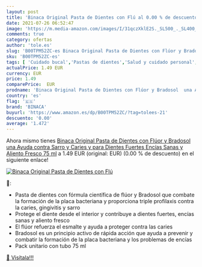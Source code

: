 ```yaml
---
layout: post
title: 'Binaca Original Pasta de Dientes con Flú al 0.00 % de descuento'
date: 2021-07-26 06:52:47
image: 'https://m.media-amazon.com/images/I/31qczXklE2S._SL500_._SL400_.jpg'
comments: true
category: ofertas
author: 'tole.es'
slug: 'B00TPM52ZC-es Binaca Original Pasta de Dientes con Flúor y Bradosol una...'
sku: 'B00TPM52ZC-es'
tags: [ 'Cuidado bucal','Pastas de dientes','Salud y cuidado personal','binaca','de','dientes','pasta', ]
actualPrice: 1.49 EUR
currency: EUR
price: 1.49
comparePrice:  EUR
prodname: 'Binaca Original Pasta de Dientes con Flúor y Bradosol  una Ayuda contra Sarro y Caries y para Dientes Fuertes  Encías Sanas y Aliento Fresco  75 ml'
country: 'es'
flag: '🇪🇸'
brand: 'BINACA'
buyurl: 'https://www.amazon.es/dp/B00TPM52ZC/?tag=tolees-21'
descuento: '0.00'
average: '1.472'
---
```


Ahora mismo tienes [Binaca Original Pasta de Dientes con Flúor y Bradosol  una Ayuda contra Sarro y Caries y para Dientes Fuertes  Encías Sanas y Aliento Fresco  75 ml](https://www.amazon.es/dp/B00TPM52ZC/?tag=tolees-21) a 1.49 EUR (original:  EUR) (0.00 %  de descuento) en el siguiente enlace!

[![Binaca Original Pasta de Dientes con Flú](https://m.media-amazon.com/images/I/31qczXklE2S._SL500_._SL400_.jpg)](https://www.amazon.es/dp/B00TPM52ZC/?tag=tolees-21)

🔎:

- Pasta de dientes con fórmula científica de flúor y Bradosol que combate la formación de la placa bacteriana y proporciona triple profilaxis contra la caries, gingivitis y sarro
- Protege el diente desde el interior y contribuye a dientes fuertes, encías sanas y aliento fresco
- El flúor refuerza el esmalte y ayuda a proteger contra las caries
- Bradosol es un principio activo de rápida acción que ayuda a prevenir y combatir la formación de la placa bacteriana y los problemas de encías
- Pack unitario con tubo 75 ml

[🛒 Visítala!!!](https://www.amazon.es/dp/B00TPM52ZC/?tag=tolees-21)
